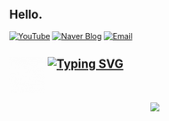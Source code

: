 ## Hello.


[![YouTube](https://img.shields.io/badge/YouTube-FF0000?style=for-the-badge&logo=youtube&logoColor=white)](https://www.youtube.com/watch?v=ARJ8cAGm6JE)
[![Naver Blog](https://img.shields.io/badge/Naver%20Blog-03C75A?style=for-the-badge&logo=naver&logoColor=white)](https://blog.naver.com/weg_mag)
[![Email](https://img.shields.io/badge/Email-D14836?style=for-the-badge&logo=gmail&logoColor=white)](mailto:noah.weg1456@gmail.com)

## <img src="https://github.com/weg-9000/image/raw/main/logo.gif" alt="Example Image" width="64" height="64" style="vertical-align: text-top;"> [![Typing SVG](https://readme-typing-svg.herokuapp.com?font=Fira+Code&weight=500&pause=1000&color=000000&width=435&lines=MAXIMUM+RESTRICTED+ENTRY)](https://git.io/typing-svg)

<img src="https://firebasestorage.googleapis.com/v0/b/weg-c6d13.firebasestorage.app/o/listening-on-ytmusic.svg?alt=media&token=546b8af8-fecc-435a-a1fc-7192368c8678&v=133" width="250" align="right" />






<!--
**weg-9000/weg-9000** is a ✨ _special_ ✨ repository because its `README.md` (this file) appears on your GitHub profile.



Here are some ideas to get you started:

- 🔭 I’m currently working on ...
- 🌱 I’m currently learning ...
- 👯 I’m looking to collaborate on ...
- 🤔 I’m looking for help with ...
- 💬 Ask me about ...
- 📫 How to reach me: ...
- 😄 Pronouns: ...
- ⚡ Fun fact: ...
-->
